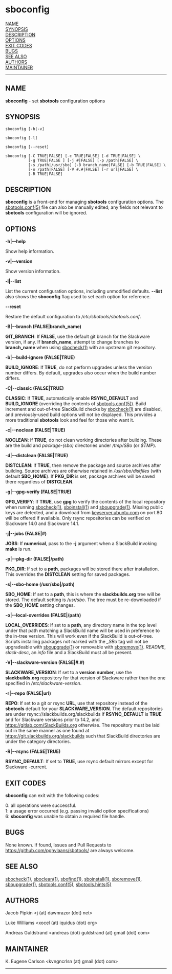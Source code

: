 # sboconfig

[NAME](#name)\
[SYNOPSIS](#synopsis)\
[DESCRIPTION](#description)\
[OPTIONS](#options)\
[EXIT CODES](#exit-codes)\
[BUGS](#bugs)\
[SEE ALSO](#see-also)\
[AUTHORS](#authors)\
[MAINTAINER](#maintainer)

------------------------------------------------------------------------

## NAME

**sboconfig** - set **sbotools** configuration options

## SYNOPSIS

    sboconfig [-h|-v]

    sboconfig [-l]

    sboconfig [--reset]

    sboconfig [-C TRUE|FALSE] [-c TRUE|FALSE] [-d TRUE|FALSE] \
              [-g TRUE|FALSE ] [-j #|FALSE] [-p /path|FALSE] \
              [-s /path|/usr/sbo] [-B branch_name|FALSE] [-b TRUE|FALSE] \
              [-o /path|FALSE] [-V #.#|FALSE] [-r url|FALSE] \
              [-R TRUE|FALSE]

## DESCRIPTION

**sboconfig** is a front-end for managing **sbotools** configuration
options. The [sbotools.conf(5)](sbotools.conf.5.md) file can also be manually edited; any
fields not relevant to **sbotools** configuration will be ignored.

## OPTIONS

**-h\|\--help**

Show help information.

**-v\|\--version**

Show version information.

**-l\|\--list**

List the current configuration options, including unmodified defaults.
**\--list** also shows the **sboconfig** flag used to set each option
for reference.

**\--reset**

Restore the default configuration to */etc/sbotools/sbotools.conf*.

**-B\|\--branch (FALSE\|branch_name)**

**GIT_BRANCH**: If **FALSE**, use the default git branch for the
Slackware version, if any. If **branch_name**, attempt to change
branches to **branch_name** when using [sbocheck(1)](sbocheck.1.md) with an upstream
git repository.

**-b\|\--build-ignore (FALSE\|TRUE)**

**BUILD_IGNORE**: If **TRUE**, do not perform upgrades unless the
version number differs. By default, upgrades also occur when the build
number differs.

**-C\|\--classic (FALSE\|TRUE)**

**CLASSIC**: If **TRUE**, automatically enable **RSYNC_DEFAULT** and
**BUILD_IGNORE** (overriding the contents of [sbotools.conf(5)](sbotools.conf.5.md)).
Build increment and out-of-tree SlackBuild checks by [sbocheck(1)](sbocheck.1.md) are
disabled, and previously-used build options will not be displayed. This
provides a more traditional **sbotools** look and feel for those who
want it.

**-c\|\--noclean (FALSE\|TRUE)**

**NOCLEAN**: If **TRUE**, do not clean working directories after
building. These are the build and *package-(sbo)* directories under
*/tmp/SBo* (or *\$TMP*).

**-d\|\--distclean (FALSE\|TRUE)**

**DISTCLEAN**: If **TRUE**, then remove the package and source archives
after building. Source archives are otherwise retained in
*/usr/sbo/distfiles* (with default **SBO_HOME**). If **PKG_DIR** is set,
package archives will be saved there regardless of **DISTCLEAN**.

**-g\|\--gpg-verify (FALSE\|TRUE)**

**GPG_VERIFY**: If **TRUE**, use **gpg** to verify the contents of the
local repository when running [sbocheck(1)](sbocheck.1.md), [sboinstall(1)](sboinstall.1.md) and
[sboupgrade(1)](sboupgrade.1.md). Missing public keys are detected, and a download from
[keyserver.ubuntu.com](keyserver.ubuntu.com) on port 80 will be offered
if available. Only rsync repositories can be verified on Slackware 14.0
and Slackware 14.1.

**-j\|\--jobs (FALSE\|#)**

**JOBS**: If **numerical**, pass to the **-j** argument when a
SlackBuild invoking **make** is run.

**-p\|\--pkg-dir (FALSE\|/path)**

**PKG_DIR**: If set to a **path**, packages will be stored there after
installation. This overrides the **DISTCLEAN** setting for saved
packages.

**-s\|\--sbo-home (/usr/sbo\|/path)**

**SBO_HOME**: If set to a **path**, this is where the
**slackbuilds.org** tree will be stored. The default setting is
*/usr/sbo*. The tree must be re-downloaded if the **SBO_HOME** setting
changes.

**-o\|\--local-overrides (FALSE\|/path)**

**LOCAL_OVERRIDES**: If set to a **path**, any directory name in the top
level under that path matching a SlackBuild name will be used in
preference to the in-tree version. This will work even if the SlackBuild
is out-of-tree. Scripts installing packages not marked with the *\_SBo*
tag will not be upgradeable with [sboupgrade(1)](sboupgrade.1.md) or removable with
[sboremove(1)](sboremove.1.md). *README*, *slack-desc*, an *info* file and a
SlackBuild must all be present.

**-V\|\--slackware-version (FALSE\|#.#)**

**SLACKWARE_VERSION**: If set to a **version number**, use the
**slackbuilds.org** repository for that version of Slackware rather than
the one specified in */etc/slackware-version*.

**-r\|\--repo (FALSE\|url)**

**REPO**: If set to a git or rsync **URL**, use that repository instead
of the **sbotools** default for your **SLACKWARE_VERSION**. The default
repositories are under rsync://slackbuilds.org/slackbuilds if
**RSYNC_DEFAULT** is **TRUE** and for Slackware versions prior to 14.2,
and <https://gitlab.com/SlackBuilds.org> otherwise. The repository must
be laid out in the same manner as one found at
<https://git.slackbuilds.org/slackbuilds> such that SlackBuild
directories are under the category directories.

**-R\|\--rsync (FALSE\|TRUE)**

**RSYNC_DEFAULT**: If set to **TRUE**, use rsync default mirrors except
for Slackware -current.

## EXIT CODES

**sboconfig** can exit with the following codes:

0: all operations were successful.\
1: a usage error occurred (e.g. passing invalid option specifications)\
6: **sboconfig** was unable to obtain a required file handle.

## BUGS

None known. If found, Issues and Pull Requests to
<https://github.com/pghvlaans/sbotools/> are always welcome.

## SEE ALSO

[sbocheck(1)](sbocheck.1.md), [sboclean(1)](sboclean.1.md), [sbofind(1)](sbofind.1.md), [sboinstall(1)](sboinstall.1.md), [sboremove(1)](sboremove.1.md),
[sboupgrade(1)](sboupgrade.1.md), [sbotools.conf(5)](sbotools.conf.5.md), [sbotools.hints(5)](sbotools.hints.5.md)

## AUTHORS

Jacob Pipkin \<j (at) dawnrazor (dot) net\>

Luke Williams \<xocel (at) iquidus (dot) org\>

Andreas Guldstrand \<andreas (dot) guldstrand (at) gmail (dot) com\>

## MAINTAINER

K. Eugene Carlson \<kvngncrlsn (at) gmail (dot) com\>

------------------------------------------------------------------------

